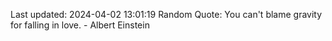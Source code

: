 Last updated: 2024-04-02 13:01:19
Random Quote: You can't blame gravity for falling in love. - Albert Einstein